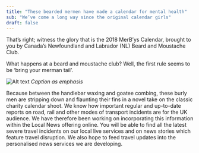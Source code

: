 ```yaml
---
title: "These bearded mermen have made a calendar for mental health"
sub: "We’ve come a long way since the original calendar girls"
draft: false
---
```


That’s right; witness the glory that is the 2018 MerB’ys Calendar, brought to you by Canada’s Newfoundland and Labrador (NL) Beard and Moustache Club.

What happens at a beard and moustache club? Well, the first rule seems to be ‘bring your merman tail’.

![Alt text](http://www.placecage.com/g/600/450 "Optional title")
_Caption as emphasis_

Because between the handlebar waxing and goatee combing, these burly men are stripping down and flaunting their fins in a novel take on the classic charity calendar shoot. We know how important regular and up-to-date reports on road, rail and other modes of transport incidents are for the UK audience. We have therefore been working on incorporating this information within the Local News offering online. You will be able to find all the latest severe travel incidents on our local live services and on news stories which feature travel disruption. We also hope to feed travel updates into the personalised news services we are developing.

